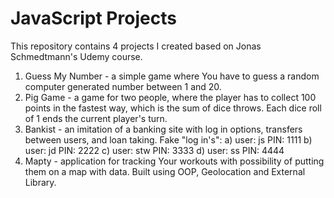 # JavaScript Projects

This repository contains 4 projects I created based on Jonas Schmedtmann's Udemy course. 

1. Guess My Number  - a simple game where You have to guess a random computer generated number between 1 and 20.
2. Pig Game - a game for two people, where the player has to collect 100 points in the fastest way, which is the sum of dice throws. Each dice roll of 1 ends the current player's turn.
3. Bankist - an imitation of a banking site with log in options, transfers between users, and loan taking. Fake "log in's": 
    a) user: js PIN: 1111
    b) user: jd PIN: 2222
    c) user: stw PIN: 3333
    d) user: ss PIN: 4444
4. Mapty - application for tracking Your workouts with possibility of putting them on a map with data. Built using OOP, Geolocation and External Library.    
